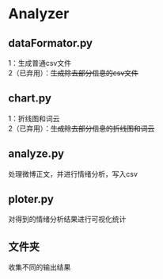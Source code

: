# Analyzer
## dataFormator.py
1：生成普通csv文件  
2（已弃用）：~~生成除去部分信息的csv文件~~  

## chart.py
1：折线图和词云  
2（已弃用）：~~生成除去部分信息的折线图和词云~~  

## analyze.py
处理微博正文，并进行情绪分析，写入csv  

## ploter.py
对得到的情绪分析结果进行可视化统计  

## 文件夹
收集不同的输出结果  
